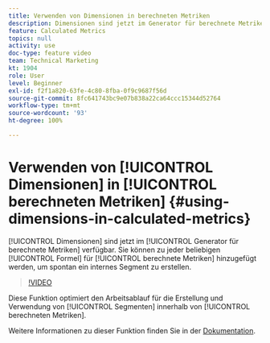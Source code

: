 ```yaml
---
title: Verwenden von Dimensionen in berechneten Metriken
description: Dimensionen sind jetzt im Generator für berechnete Metriken verfügbar. Sie können zu jeder beliebigen Formel für berechnete Metriken hinzugefügt werden, um spontan ein internes Segment zu erstellen.
feature: Calculated Metrics
topics: null
activity: use
doc-type: feature video
team: Technical Marketing
kt: 1904
role: User
level: Beginner
exl-id: f2f1a820-63fe-4c80-8fba-0f9c9687f56d
source-git-commit: 8fc641743bc9e07b838a22ca64ccc15344d52764
workflow-type: tm+mt
source-wordcount: '93'
ht-degree: 100%

---
```


# Verwenden von [!UICONTROL Dimensionen] in [!UICONTROL berechneten Metriken] {#using-dimensions-in-calculated-metrics}

[!UICONTROL Dimensionen] sind jetzt im [!UICONTROL Generator für berechnete Metriken] verfügbar. Sie können zu jeder beliebigen [!UICONTROL Formel] für [!UICONTROL berechnete Metriken] hinzugefügt werden, um spontan ein internes Segment zu erstellen.

>[!VIDEO](https://video.tv.adobe.com/v/23723/?quality=12&learn=on)

Diese Funktion optimiert den Arbeitsablauf für die Erstellung und Verwendung von [!UICONTROL Segmenten] innerhalb von [!UICONTROL berechneten Metriken].

Weitere Informationen zu dieser Funktion finden Sie in der [Dokumentation](https://experienceleague.adobe.com/docs/analytics/components/calculated-metrics/calcmetric-workflow/cm-build-metrics.html?lang=de).
